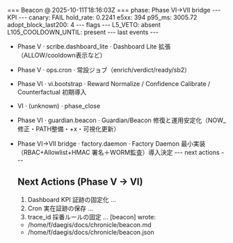 === Beacon @ 2025-10-11T18:16:03Z ===
phase: Phase VI→VII bridge
--- KPI ---
canary: FAIL
hold_rate: 0.2241
e5xx: 394
p95_ms: 3005.72
adopt_block_last200: 4
--- flags ---
L5_VETO: absent
L105_COOLDOWN_UNTIL: present
--- last events ---
- Phase V · scribe.dashboard_lite · Dashboard Lite 拡張（ALLOW/cooldown表示など）
- Phase V · ops.cron · 常設ジョブ（enrich/verdict/ready/sb2）
- Phase VI · vi.bootstrap · Reward Normalize / Confidence Calibrate / Counterfactual 初期導入
- VI · (unknown) · phase_close
- Phase VI · guardian.beacon · Guardian/Beacon 修復と運用安定化（NOW_修正・PATH整備・+x・可視化更新）
- Phase VI→VII bridge · factory.daemon · Factory Daemon 最小実装（RBAC+Allowlist+HMAC 署名＋WORM監査）導入決定
--- next actions ---
  ## Next Actions (Phase V → VI)
  
  1) Dashboard KPI 証跡の固定化 …
  2) Cron 実在証跡の保存 …
  3) trace_id 採番ルールの固定 …
[beacon] wrote:
  - /home/f/daegis/docs/chronicle/beacon.md
  - /home/f/daegis/docs/chronicle/beacon.json
